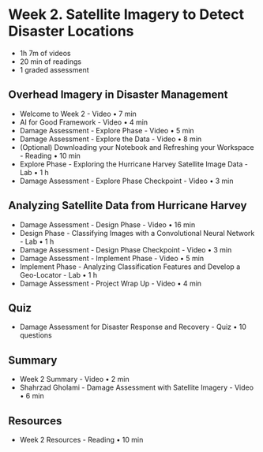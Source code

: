 # Week 2. Satellite Imagery to Detect Disaster Locations

* 1h 7m of videos
* 20 min of readings
* 1 graded assessment

## Overhead Imagery in Disaster Management
* Welcome to Week 2 - Video • 7 min
* AI for Good Framework - Video • 4 min
* Damage Assessment - Explore Phase - Video • 5 min
* Damage Assessment - Explore the Data - Video • 8 min
* (Optional) Downloading your Notebook and Refreshing your Workspace - Reading • 10 min
* Explore Phase - Exploring the Hurricane Harvey Satellite Image Data - Lab • 1 h
* Damage Assessment - Explore Phase Checkpoint - Video • 3 min

## Analyzing Satellite Data from Hurricane Harvey
* Damage Assessment - Design Phase - Video • 16 min
* Design Phase - Classifying Images with a Convolutional Neural Network - Lab • 1 h
* Damage Assessment - Design Phase Checkpoint - Video • 3 min
* Damage Assessment - Implement Phase - Video • 5 min
* Implement Phase - Analyzing Classification Features and Develop a Geo-Locator - Lab • 1 h
* Damage Assessment - Project Wrap Up - Video • 4 min

## Quiz
* Damage Assessment for Disaster Response and Recovery - Quiz • 10 questions

## Summary
* Week 2 Summary - Video • 2 min
* Shahrzad Gholami - Damage Assessment with Satellite Imagery - Video • 6 min

## Resources
* Week 2 Resources - Reading • 10 min